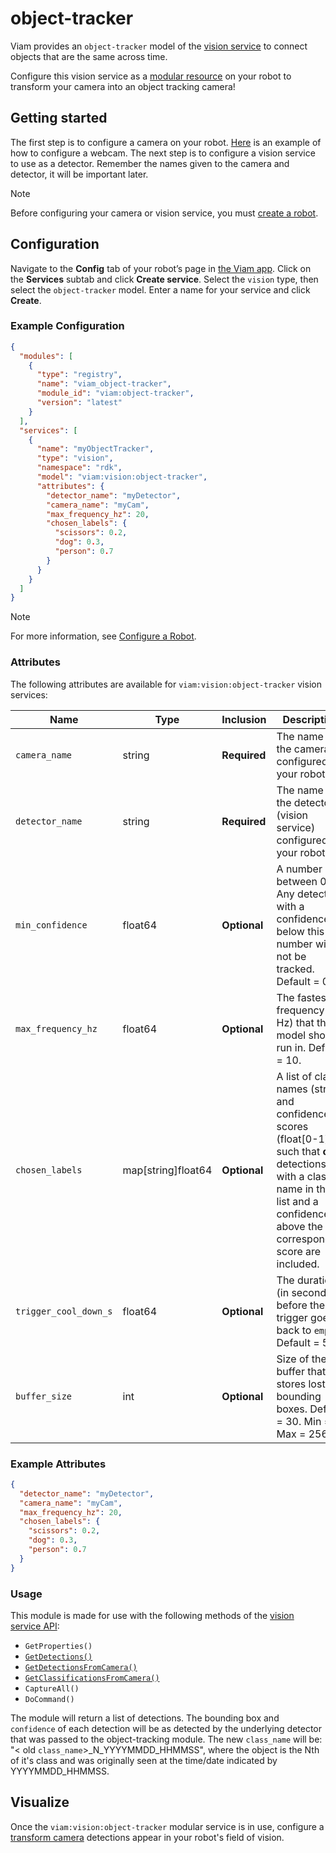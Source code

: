 # object-tracker

Viam provides an `object-tracker` model of the [vision service](/services/vision) to connect objects that are the same across time.

Configure this vision service as a [modular resource](https://docs.viam.com/modular-resources/) on your robot to transform your camera into an object tracking camera!

## Getting started

The first step is to configure a camera on your robot.  [Here](https://docs.viam.com/components/camera/webcam/) is an example of how to configure a webcam. The next step is to configure a vision service to use as a detector.  Remember the names given to the camera and detector, it will be important later.

> [!NOTE]
> Before configuring your camera or vision service, you must [create a robot](https://docs.viam.com/manage/fleet/robots/#add-a-new-robot).

## Configuration

Navigate to the **Config** tab of your robot’s page in [the Viam app](https://app.viam.com/). Click on the **Services** subtab and click **Create service**. Select the `vision` type, then select the `object-tracker` model. Enter a name for your service and click **Create**.

### Example Configuration

```json
{
  "modules": [
    {
      "type": "registry",
      "name": "viam_object-tracker",
      "module_id": "viam:object-tracker",
      "version": "latest"
    }
  ],
  "services": [
    {
      "name": "myObjectTracker",
      "type": "vision",
      "namespace": "rdk",
      "model": "viam:vision:object-tracker",
      "attributes": {
        "detector_name": "myDetector",
        "camera_name": "myCam",
        "max_frequency_hz": 20,
        "chosen_labels": {
          "scissors": 0.2,
          "dog": 0.3,
          "person": 0.7
        }
      }
    }
  ]
}

```

> [!NOTE]
> For more information, see [Configure a Robot](https://docs.viam.com/manage/configuration/).

### Attributes

The following attributes are available for `viam:vision:object-tracker` vision services:

| Name                  | Type               | Inclusion | Description                                                                                                                                                                                |
|-----------------------|--------------------| --------- |--------------------------------------------------------------------------------------------------------------------------------------------------------------------------------------------|
| `camera_name`         | string             | **Required** | The name of the camera configured on your robot.                                                                                                                                           |
| `detector_name`       | string             | **Required** | The name of the detector (vision service) configured on your robot.                                                                                                                        |
| `min_confidence`      | float64            | **Optional** | A number between 0-1. Any detection with a confidence below this number will not be tracked. Default = 0.2                                                                                 |
| `max_frequency_hz`    | float64            | **Optional** | The fastest frequency (in Hz) that the model should run in. Default = 10.                                                                                                                  |
| `chosen_labels`       | map[string]float64 | **Optional** | A list of class names (string) and confidence scores (float[0-1]) such that **only** detections with a class name in the list and a confidence above the corresponding score are included. |
| `trigger_cool_down_s` | float64            | **Optional** | The duration (in seconds) before the trigger goes back to `empty`. Default = 5.                                                                                                            |
| `buffer_size`         | int                | **Optional** | Size of the buffer that stores lost bounding boxes. Default = 30. Min = 1. Max = 256.                                                                                                      |

### Example Attributes

```json
{
  "detector_name": "myDetector",
  "camera_name": "myCam",
  "max_frequency_hz": 20,
  "chosen_labels": {
    "scissors": 0.2,
    "dog": 0.3,
    "person": 0.7
  }
}
```

### Usage

This module is made for use with the following methods of the [vision service API](https://docs.viam.com/services/vision/#api):
- `GetProperties()`
- [`GetDetections()`](https://docs.viam.com/services/vision/#getdetections)
- [`GetDetectionsFromCamera()`](https://docs.viam.com/services/vision/#getdetectionsfromcamera)
- [`GetClassificationsFromCamera()`](https://docs.viam.com/services/vision/#getclassificationsfromcamera)
- `CaptureAll()`
- `DoCommand()`


The module will return a list of detections. The bounding box and `confidence` of each detection will be as detected by the underlying detector that was passed to the object-tracking module.  The new `class_name` will be: "< old `class_name`>_N_YYYYMMDD_HHMMSS", where the object is the Nth of it's class and was originally seen at the time/date indicated by YYYYMMDD_HHMMSS.


## Visualize

Once the `viam:vision:object-tracker` modular service is in use, configure a [transform camera](https://docs.viam.com/components/camera/transform/) detections appear in your robot's field of vision.
